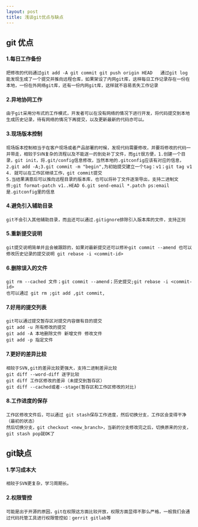 ```yaml
---
layout: post
title: 浅谈git优点与缺点
---
```


## git 优点
#### 1.每日工作备份
```
把修改的代码通过git add -A git commit git push origin HEAD   通过git log 能发现生成了一个提交并推向远程仓库，如果架设了内网git库，这样每日工作记录存在一份在本地，一份在外网络git库，还有一份内网git库，这样就不容易丢失工作记录
```

#### 2.异地协同工作


```
由于git采用分布式的工作模式，开发者可以在没有网络的情况下进行开发，将代码提交到本地生成历史记录，待有网络的情况下再提交，以及更新最新的代码亦可以。    
```
#### 3.现场版本控制
```
现场版本控制相当于在客户现场或者产品部署的时候，发现代码需要修改，并要将修改的代码一并带走，相较于SVN复杂的流程以及不能逐一的到处补丁文件，而git很方便，1.创建一个目录，git init，将.git/config信息修改，当然本地的.gitconfig应该有对应的信息，2.git add -A;3.git commit -m "begin",为初始提交建立一个tag：v1；git tag v1 4. 就可以在工作区继续工作，git commit提交
5.当结果满意后可以推向远程目录的版本库，也可以将补丁文件逐渐导出，支持二进制文件;git format-patch v1..HEAD 6.git send-email *.patch ps:email是.gitconfig里的信息 
```
#### 4.避免引入辅助目录

``` 
git不会引入其他辅助目录，而且还可以通过.gitignore排除引入版本库的文件，支持正则

```
#### 5.重新提交说明
```
git提交说明简单并且会被跟踪的，如果对最新提交还可以修补git commit --amend 也可以修改历史记录的提交说明 git rebase -i <commit-id>
```
#### 6.删除误入的文件
```
git rm --cached 文件；git commit --amend；历史提交;git rebase -i <commit-id>
也可以通过 git rm ;git add ,git commit, 
```
#### 7.好用的提交列表
```
git可以通过提交暂存区对提交内容做有目的提交
git add -u 所有修改的提交
git add -A 本地删除文件 新增文件 修改文件
git add -p 指定文件
```
#### 7.更好的差异比较
```
相较于SVN,git的差异比较更强大，支持二进制差异比较
git diff --word-diff 逐字比较
git diff 工作区修改的差异（未提交到暂存区）
git diff --cached或者--stage(暂存区和工作区修改的对比)

```
#### 8.工作进度的保存
```
工作区修改文件后，可以通过 git stash保存工作进度，然后切换分支，工作区会变得干净（最初的状态）
然后切换分支，git checkout <new_branch>，当新的分支修改完之后，切换原来的分支，git stash pop就OK了
```
## git缺点
#### 1.学习成本大
```
相较于SVN更复杂，学习周期长。
```
#### 2.权限管控
```
可能是出于开源的原因，git在权限这方面比较开放，权限方面显得不那么严格，一般我们会通过代码托管工具进行权限管控如：gerrit gitlab等
```

